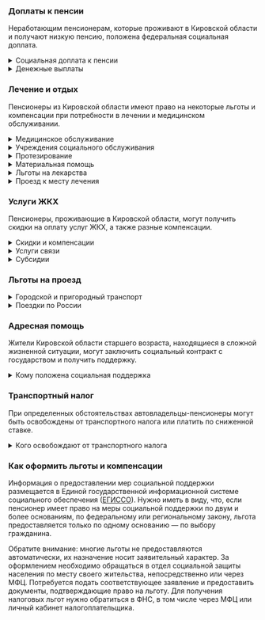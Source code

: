 ### Доплаты к пенсии
Неработающим пенсионерам, которые проживают в Кировской области и получают низкую пенсию, положена федеральная социальная доплата.
<details>
<summary>Социальная доплата к пенсии</summary>
В Кировской области региональный прожиточный минимум пенсионера ниже общефедерального. Поэтому неработающим пенсионерам с низким размером пенсии производится федеральная социальная доплата к пенсии до прожиточного минимума пенсионера в РФ. В 2021 году эта сумма [составляет](https://pfr.gov.ru/grazhdanam/pensionres/soc_doplata/~7905) 10 022 рубля.

Для назначения выплаты необходимо обращаться в территориальное отделение Пенсионного фонда (ПФР) по месту жительства. С 2022 года доплата будет назначаться автоматически — по данным ПФР.
</details>
<details>
<summary>Денежные выплаты</summary>
Если пенсионер относится к льготной категории, ему полагается ежемесячная денежная выплата (ЕДВ), которая регулярно индексируется.

В [Кировской области](https://docs.cntd.ru/document/973003862) ветераны труда и военной службы ежемесячно получают 453 рубля, труженики тыла — 618 рублей. ЕДВ реабилитированных и пострадавших от репрессий пенсионеров составляет 484 рубля.
</details>

### Лечение и отдых
Пенсионеры из Кировской области имеют право на некоторые льготы и компенсации при потребности в лечении и медицинском обслуживании.
<details>
<summary>Медицинское обслуживание</summary>
[Кировские](https://docs.cntd.ru/document/973003862) ветераны труда и труженики тыла сохраняют обслуживание в поликлиниках и других медицинских учреждениях, к которым они были прикреплены в период работы до выхода на пенсию. Медицинскую помощь вне очереди получают кировские труженики тыла, реабилитированные и пострадавшие от репрессий пенсионеры, а также ветераны труда и дети войны.
</details>
<details>
<summary>Учреждения социального обслуживания</summary>
Внеочередной приём в дома-интернаты для престарелых и инвалидов, учреждения социального обслуживания предоставляют труженикам тыла, реабилитированным и пострадавшим от репрессий пенсионерам, а также [детям войны](https://docs.cntd.ru/document/973068997).
</details>
<details>
<summary>Протезирование</summary>
В [Кировской](https://docs.cntd.ru/document/973005785) области бесплатное обеспечение протезами, ортопедическими изделиями и слуховыми аппаратами полагается малообеспеченным пенсионерам с доходом ниже прожиточного минимума.
</details>
<details>
<summary>Материальная помощь</summary>
Если [кировский](https://docs.cntd.ru/document/973066653) пенсионер потратил на своё лечение сумму, превышающую 50% величины прожиточного минимума для пенсионера (в 2021 году — 4674 рубля), ему полагается материальная помощь 3000 рублей. При оплате лекарств на эту сумму размер матпомощи составит 2000 рублей. Получить эти деньги можно при обращении за ними не позднее шести месяцев после оплаты лечения.
</details>
<details>
<summary>Льготы на лекарства</summary>
[Кировских](https://docs.cntd.ru/document/973073671) пенсионеров с заболеваниями системы кровообращения обеспечивают необходимыми лекарствами по льготной цене. Российские лекарственные препараты можно приобрести за 40% их стоимости, а импортного производства — за 50%.
</details>
<details>
<summary>Проезд к месту лечения</summary>
В [Кировской](https://docs.cntd.ru/document/973005761?marker) области пациентам, нуждающимся в оказании высокотехнологичной медицинской помощи, по направлению регионального Министерства здравоохранения компенсируют проезд к месту лечения и обратно в федеральные, региональные или муниципальные медицинские организации. Вернут стоимость проезда на железнодорожном (плацкарта), автомобильном и водном (третьей категории) транспорте. А при отсутствии железнодорожного сообщения компенсируют поездку на авиационном транспорте (экономкласс).


Пациентам, страдающим хронической почечной недостаточностью, возмещают расходы на оплату проезда к месту проведения гемодиализа и обратно. Вернут деньги за поездки на автомобильном и железнодорожном общественном транспорте. Если к месту лечения не ходит общественный транспорт или его расписание не совпадает с процедурами, можно получить компенсацию части стоимости проезда на такси.
</details>

### Услуги ЖКХ
Пенсионеры, проживающие в Кировской области, могут получить скидки на оплату услуг ЖКХ, а также разные компенсации. 
<details>
<summary>Скидки и компенсации</summary>
Ветеранам труда и военных действий, реабилитированным и пострадавшим от репрессий пенсионерам выплачивают компенсацию в размере 50% за оплату жилого помещения, коммунальных услуг и взносов на капремонт. Компенсацию предоставляют в пределах утверждённых нормативов потребления.

В Кировской области компенсация по оплате жилья полагается нетрудоспособным членам семьи ветерана. Льготу получают также члены семьи реабилитированного пенсионера (по расходам на оплату жилья и коммунальных услуг).

[Кировские](https://docs.cntd.ru/document/973003862) ветераны труда, труженики тыла и реабилитированные пенсионеры, проживающие в домах с печным отоплением, имеют право на ежегодную денежную выплату на приобретение и доставку топлива в размере 1556 рублей.

Одинокие неработающие пенсионеры по достижении 70 лет освобождаются от взносов на капремонт на 50%, а с 80-летнего возраста — полностью. Льгота распространяется также на граждан указанного возраста, семья которых состоит из неработающих граждан пенсионного возраста (мужчины — старше 60 лет, женщины — 55) и (или) инвалидов I и II групп.
</details>
<details>
<summary>Услуги связи</summary>
Реабилитированным пенсионерам компенсируют расходы на установку телефона.
</details>
<details>
<summary>Субсидии</summary>
В Кировской области семьям, состоящим только из неработающих граждан пенсионного возраста (мужчины — старше 60 лет, женщины — 55), инвалидов I и II групп, с доходами, не превышающими прожиточный минимум, субсидия на оплату услуг ЖКХ полагается при расходах 15% от совокупного дохода семьи.
</details>

### Льготы на проезд
<details>
<summary>Городской и пригородный транспорт</summary>
В [Кировской](https://docs.cntd.ru/document/973046751) области пенсионеры, а также мужчины старше 60 лет, женщины — 55 лет получают льготы на проезд, если их среднемесячный доход не превышает 1,5 прожиточных минимума (на 2021 год — 14 846 рублей).  В этом случае плата за проезд на городском транспорте снижается на 5 рублей от тарифа, на пригородном автотранспорте — на 30%. Реабилитированные и пострадавшие от репрессий в течение всего года могут ездить на электричках бесплатно, а пенсионеры в период с 15 апреля по 15 октября могут купить билет за 50% стоимости. Труженикам тыла льгота на проезд железнодорожным транспортом за половину стоимости предоставляется независимо от размера их дохода.
</details>
<details>
<summary>Поездки по России</summary>
Кировским реабилитированным пенсионерам один раз в год компенсируется стоимость поездки по территории России туда и обратно железнодорожным транспортом. При отсутствии железнодорожного сообщения с пунктом назначения возмещается 50% стоимости проезда водным, воздушным или автомобильным транспортом.
</details>

### Адресная помощь
Жители Кировской области старшего возраста, находящиеся в сложной жизненной ситуации, могут заключить социальный контракт с государством и получить поддержку.
<details>
<summary>Кому положена социальная поддержка</summary>
Пенсионерам, оказавшимся в трудной жизненной ситуации по не зависящим от них причинам или в связи со стихийным бедствием, экстремальной ситуацией, оказывается адресная помощь. Она предоставляется путём выплаты пособий либо в натуральной форме (обеспечение одеждой, обувью, лекарствами, организация лечения и ухода, проведение ремонта жилья или установка приборов учёта и пр.). С нуждающимися пенсионерами может быть заключён социальный контракт.
</details>

### Транспортный налог
При определенных обстоятельствах автовладельцы-пенсионеры могут быть освобождены от транспортного налога или платить по сниженной ставке. 
<details>
<summary>Кого освобождают от транспортного налога</summary>
В [Кировской](https://www.nalog.gov.ru/rn77/service/tax/) области мужчины старше 60 лет, а женщины — 55 лет, ветераны боевых действий уплачивают 50% транспортного налога на легковой автомобиль с мощностью двигателя до 150 л. с., мотоцикл (мотороллер) мощностью до 45 л. с. Инвалиды II и III групп, инвалиды боевых действий и граждане, подвергшиеся радиации, на транспорт такой мощности платят налог по ставке 70%, а инвалиды I группы освобождены от сборов полностью.
</details>

### Как оформить льготы и компенсации 
Информация о предоставлении мер социальной поддержки размещается в Единой государственной информационной системе социального обеспечения ([ЕГИССО](http://egisso.ru/site/client/#/)). Нужно иметь в виду, что, если пенсионер имеет право на меры социальной поддержки по двум и более основаниям, по федеральному или региональному закону, льгота предоставляется только по одному основанию — по выбору гражданина.

Обратите внимание: многие льготы не предоставляются автоматически, их назначение носит заявительный характер. За оформлением необходимо обращаться в отдел социальной защиты населения по месту своего жительства, непосредственно или через МФЦ. Потребуется подать соответствующее заявление и предоставить документы, подтверждающие право на льготу. Для получения налоговых льгот нужно обратиться в ФНС, в том числе через МФЦ или личный кабинет налогоплательщика.
